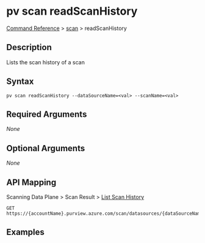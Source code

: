 # pv scan readScanHistory
[Command Reference](../../../README.md#command-reference) > [scan](./main.md) > readScanHistory

## Description
Lists the scan history of a scan

## Syntax
```
pv scan readScanHistory --dataSourceName=<val> --scanName=<val>
```

## Required Arguments
*None*

## Optional Arguments
*None*

## API Mapping
Scanning Data Plane > Scan Result > [List Scan History](https://docs.microsoft.com/en-us/rest/api/purview/scanningdataplane/scan-result/list-scan-history)
```
GET https://{accountName}.purview.azure.com/scan/datasources/{dataSourceName}/scans/{scanName}/runs
```

## Examples
```powershell

```